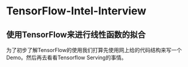 # TensorFlow-Intel-Interview

## 使用TensorFlow来进行线性函数的拟合

为了初步了解TensorFlow的使用我们打算先使用网上给的代码结构来写一个Demo。然后再去看看Tensorflow Serving的事情。

